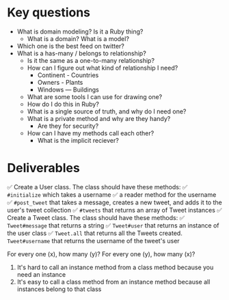 # Key questions
* What is domain modeling? Is it a Ruby thing?
  * What is a domain? What is a model?
* Which one is the best feed on twitter?
* What is a has-many / belongs to relationship? 
  * Is it the same as a one-to-many relationship?
  * How can I figure out what kind of relationship I need?
    * Continent - Countries
    * Owners - Plants
    * Windows — Buildings
  * What are some tools I can use for drawing one?
  * How do I do this in Ruby?
  * What is a single source of truth, and why do I need one?
  * What is a private method and why are they handy?
    * Are they for security?
  * How can I have my methods call each other? 
    * What is the implicit reciever? 

# Deliverables
✅ Create a User class. The class should have these methods:
  ✅ `#initialize` which takes a username
  ✅ a reader method for the username
  ✅ `#post_tweet` that takes a message, creates a new tweet, and adds it to the user's tweet collection
  ✅ `#tweets` that returns an array of Tweet instances
✅ Create a Tweet class. The class should have these methods:
  ✅ `Tweet#message` that returns a string
  ✅ `Tweet#user` that returns an instance of the user class
  ✅ `Tweet.all` that returns all the Tweets created.
   `Tweet#username` that returns the username of the tweet's user

For every one (x), how many (y)?
For every one (y), how many (x)?

1. It's hard to call an instance method from a class method because you need an instance
2. It's easy to call a class method from an instance method because all instances belong to that class





